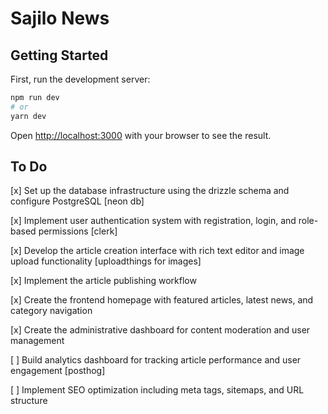 # Sajilo News

## Getting Started

First, run the development server:

```bash
npm run dev
# or
yarn dev
```

Open [http://localhost:3000](http://localhost:3000) with your browser to see the result.

## To Do

[x] Set up the database infrastructure using the drizzle schema and configure PostgreSQL [neon db]

[x] Implement user authentication system with registration, login, and role-based permissions [clerk]

[x] Develop the article creation interface with rich text editor and image upload functionality [uploadthings for images]

[x] Implement the article publishing workflow

[x] Create the frontend homepage with featured articles, latest news, and category navigation

[x] Create the administrative dashboard for content moderation and user management

[ ] Build analytics dashboard for tracking article performance and user engagement [posthog]

[ ] Implement SEO optimization including meta tags, sitemaps, and URL structure
